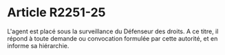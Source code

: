 # Article R2251-25

L'agent est placé sous la surveillance du Défenseur des droits. A ce titre, il répond à toute demande ou convocation formulée
par cette autorité, et en informe sa hiérarchie.

